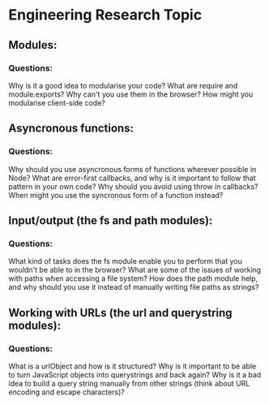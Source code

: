 # Engineering Research Topic

## Modules: 
### Questions:
Why is it a good idea to modularise your code? What are require and module.exports? Why can't you use them in the browser? How might you modularise client-side code?

## Asyncronous functions: 
### Questions:
Why should you use asyncronous forms of functions wherever possible in Node? What are error-first callbacks, and why is it important to follow that pattern in your own code? Why should you avoid using throw in callbacks? When might you use the syncronous form of a function instead?

## Input/output (the fs and path modules): 
### Questions:
What kind of tasks does the fs module enable you to perform that you wouldn't be able to in the browser? What are some of the issues of working with paths when accessing a file system? How does the path module help, and why should you use it instead of manually writing file paths as strings?

## Working with URLs (the url and querystring modules): 
### Questions:
What is a urlObject and how is it structured? Why is it important to be able to turn JavaScript objects into querystrings and back again? Why is it a bad idea to build a query string manually from other strings (think about URL encoding and escape characters)?